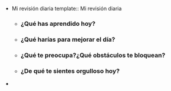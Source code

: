 - Mi revisión diaria
  template:: Mi revisión diaria
	- ### ¿Qué has aprendido hoy?
	- ### ¿Qué harías para mejorar el día?
	- ### ¿Qué te preocupa?¿Qué obstáculos te bloquean?
	- ### ¿De qué te sientes orgulloso hoy?
-